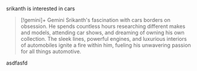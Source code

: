 srikanth is interested in cars 

>[!gemini]+ Gemini
>Srikanth's fascination with cars borders on obsession. He spends countless hours researching different makes and models, attending car shows, and dreaming of owning his own collection. The sleek lines, powerful engines, and luxurious interiors of automobiles ignite a fire within him, fueling his unwavering passion for all things automotive.
 
asdfasfd